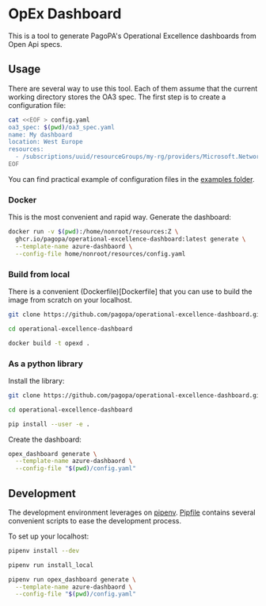 # OpEx Dashboard

This is a tool to generate PagoPA's Operational Excellence dashboards from Open
Api specs.

## Usage

There are several way to use this tool. Each of them assume that the current
working directory stores the OA3 spec. The first step is to create a
configuration file:

```bash
cat <<EOF > config.yaml
oa3_spec: $(pwd)/oa3_spec.yaml
name: My dashboard
location: West Europe
resources:
  - /subscriptions/uuid/resourceGroups/my-rg/providers/Microsoft.Network/applicationGateways/my-gtw
EOF
```

You can find practical example of configuration files in the [examples
folder](examples).

### Docker

This is the most convenient and rapid way. Generate the dashboard:

```bash
docker run -v $(pwd):/home/nonroot/resources:Z \
  ghcr.io/pagopa/operational-excellence-dashboard:latest generate \
  --template-name azure-dashbaord \
  --config-file home/nonroot/resources/config.yaml
```

### Build from local

There is a convenient (Dockerfile)[Dockerfile] that you can use to build the
image from scratch on your localhost.

```bash
git clone https://github.com/pagopa/operational-excellence-dashboard.git
```

```bash
cd operational-excellence-dashboard
```

```bash
docker build -t opexd .
```

### As a python library

Install the library:

```bash
git clone https://github.com/pagopa/operational-excellence-dashboard.git
```

```bash
cd operational-excellence-dashboard
```

```bash
pip install --user -e .
```

Create the dashboard:

```bash
opex_dashboard generate \
  --template-name azure-dashbaord \
  --config-file "$(pwd)/config.yaml"
```

## Development

The development environment leverages on
[pipenv](https://pipenv.pypa.io/en/latest/).
[Pipfile](Pipfile) contains several convenient scripts to ease the development
process.

To set up your localhost:

```bash
pipenv install --dev
```

```bash
pipenv run install_local
```

```bash
pipenv run opex_dashboard generate \
  --template-name azure-dashbaord \
  --config-file "$(pwd)/config.yaml"
```
